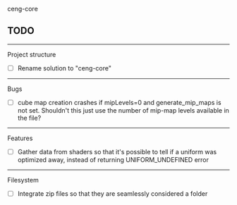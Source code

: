 ceng-core

TODO
------------------------------------------

------------------------------------------
Project structure

- [ ] Rename solution to "ceng-core"

------------------------------------------
Bugs

- [ ] cube map creation crashes if mipLevels=0 and generate_mip_maps is not set.
      Shouldn't this just use the number of mip-map levels available in the file?

------------------------------------------
Features

- [ ] Gather data from shaders so that it's possible to tell if a uniform was optimized
      away, instead of returning UNIFORM_UNDEFINED error

------------------------------------------
Filesystem

- [ ] Integrate zip files so that they are seamlessly considered a folder